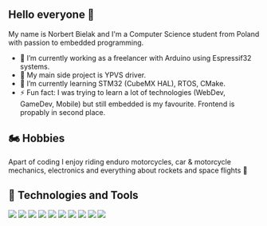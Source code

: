 ## Hello everyone 👋
My name is Norbert Bielak and I'm a Computer Science student from Poland with passion to embedded programming.

* 🔭 I’m currently working as a freelancer with Arduino using Espressif32 systems. 
* 🚧 My main side project is YPVS driver.
* 🌱 I’m currently learning STM32 (CubeMX HAL), RTOS, CMake.
* ⚡ Fun fact: I was trying to learn a lot of technologies (WebDev, GameDev, Mobile) but still embedded is my favourite. Frontend is propably in second place.

## 🏍️ Hobbies
Apart of coding I enjoy riding enduro motorcycles, car & motorcycle mechanics, electronics and everything about rockets and space flights 🚀

## 🔧 Technologies and Tools

![](https://img.shields.io/badge/OS-Windows-informational?style=flat&logo=Windows&logoColor=white&color=blue)
![](https://img.shields.io/badge/OS-Linux-informational?style=flat&logo=Linux&logoColor=white&color=blue)
![](https://img.shields.io/badge/Editor-VSCode-informational?style=flat&logo=visual-studio-code&logoColor=white&color=blue)
![](https://img.shields.io/badge/Lang-C++-informational?style=flat&logo=c%2B%2B&logoColor=white&color=blue)
![](https://img.shields.io/badge/Lang-C-informational?style=flat&logo=C&logoColor=white&color=blue)
![](https://img.shields.io/badge/Lang-JavaScript-informational?style=flat&logo=JavaScript&logoColor=white&color=blue)
![](https://img.shields.io/badge/Lang-Python-informational?style=flat&logo=Python&logoColor=white&color=blue)
![](https://img.shields.io/badge/Tools-CMake-informational?style=flat&logo=CMake&logoColor=white&color=blue)
![](https://img.shields.io/badge/uC-STM32-informational?style=flat&logo=STMicroelectronics&logoColor=white&color=blue)
![](https://img.shields.io/badge/uC-ESP32/8266-informational?style=flat&logo=Espressif&logoColor=white&color=blue)




<!--
**detmot5/detmot5** is a ✨ _special_ ✨ repository because its `README.md` (this file) appears on your GitHub profile.

Here are some ideas to get you started:

- 🔭 I’m currently working on ...
- 🌱 I’m currently learning ...
- 👯 I’m looking to collaborate on ...
- 🤔 I’m looking for help with ...
- 💬 Ask me about ...
- 📫 How to reach me: ...
- 😄 Pronouns: ...
- ⚡ Fun fact: ...
-->
